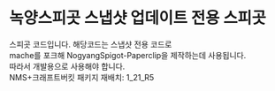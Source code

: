 # 녹양스피곳 스냅샷 업데이트 전용 스피곳

스피곳 코드입니다. 해당코드는 스냅샷 전용 코드로\
mache를 포크해 NogyangSpigot-Paperclip을 제작하는데 사용됩니다.\
따라서 개발용으로 사용해야 합니다.\
NMS+크래프트버킷 패키지 재배치: 1_21_R5

